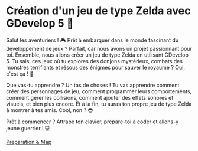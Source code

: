 # Création d'un jeu de type Zelda avec GDevelop 5 🏰
Salut les aventuriers ! 🎮 Prêt à embarquer dans le monde fascinant du développement de jeux ? Parfait, car nous avons un projet passionnant pour toi. Ensemble, nous allons créer un jeu de type Zelda en utilisant GDevelop 5. Tu sais, ces jeux où tu explores des donjons mystérieux, combats des monstres terrifiants et résous des énigmes pour sauver le royaume ? Oui, c'est ça ! 🌟

Que vas-tu apprendre ?
Un tas de choses ! Tu vas apprendre comment créer des personnages de jeu, comment programmer leurs comportements, comment gérer les collisions, comment ajouter des effets sonores et visuels, et bien plus encore. Et à la fin, tu auras ton propre jeu de type Zelda à montrer à tes amis. Cool, non ? 😎

Prêt à commencer ?
Attrape ton clavier, prépare-toi à coder et allons-y jeune guerrier ! 💻

[Preparation & Map](https://github.com/g404-code-gaming/Zelda-Like-CodeGaming/blob/main/Cr%C3%A9ation-Du-Jeu/01_Pr%C3%A9paration%26Map.md)
